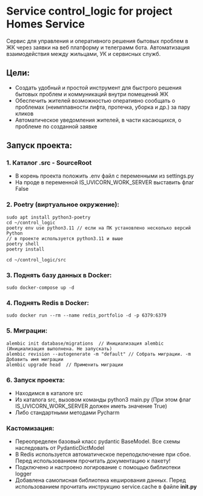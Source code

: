 # Service control_logic for project Homes Service

Сервис для управления и оперативного решения бытовых проблем в ЖК через
заявки на веб платформу и телеграмм бота. Автоматизация взаимодействия 
между жильцами, УК и сервисных служб.

## Цели:
- Создать удобный и простой инструмент для быстрого решения бытовых проблем 
и коммуникаций внутри помещений ЖК
- Обеспечить жителей возможностью оперативно сообщать о проблемах (неимппавности
лифта, протечка, уборка и др.) за пару кликов
- Автоматическое уведомления жителей, в части касающихся, о проблеме
по созданной заявке

Запуск проекта: 
-
### 1. Каталог .src - SourceRoot
- В корень проекта положить .env файл с переменными из settings.py
- На проде в переменной IS_UVICORN_WORK_SERVER выставить флаг False

### 2. Poetry (виртуальное окружение):
```commandline
sudo apt install python3-poetry
cd ~/control_logic
poetry env use python3.11 // если на ПК установлено несколько версий Python
// в проекте используется python3.11 и выше
poetry shell
poetry install

cd ~/control_logic/src
```

### 3. Поднять базу данных в Docker:
```commandline
sudo docker-compose up -d
```
### 4. Поднять Redis в Docker:
```commandline
sudo docker run --rm --name redis_portfolio -d -p 6379:6379
```

### 5. Миграции:
```commandline
alembic init database/migrations  // Инициализация alembic (Инициализация выполнена. Не запускать)
alembic revision --autogenerate -m "default" // Собрать миграции. -m Добавить имя миграции
alembic upgrade head  // Применить миграции
```



### 6. Запуск проекта:

- Находимся в каталоге src
- Из каталога src, вызовом команды python3 main.py (При этом флаг IS_UVICORN_WORK_SERVER должен иметь значение True)
- Либо стандартными методами Pycharm


### Кастомизация:

- Переопределен базовый класс pydantic BaseModel. Все схемы наследовать от PydanticDictModel
- В Redis используется автоматическое переподключение при сбое.  Перед использованием 
прочитать документацию к пакету!
- Подключено и настроено логирование с помощью библиотеки logger
- Добавлена самописная библиотека кеширования данных. Перед использованием 
прочитать инструкцию service.cache в файле __init.py__

